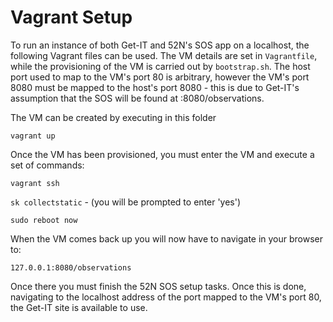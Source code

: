 # Vagrant Setup

To run an instance of both Get-IT and 52N's SOS app on a localhost, the following Vagrant files can be used.  The VM details are set in `Vagrantfile`, while the provisioning of the VM is carried out by `bootstrap.sh`.  The host port used to map to the VM's port 80 is arbitrary, however the VM's port 8080 must be mapped to the host's port 8080 - this is due to Get-IT's assumption that the SOS will be found at :8080/observations.

The VM can be created by executing in this folder

`vagrant up`

Once the VM has been provisioned, you must enter the VM and execute a set of commands:

`vagrant ssh`

`sk collectstatic` - (you will be prompted to enter 'yes')

`sudo reboot now`

When the VM comes back up you will now have to navigate in your browser to:

`127.0.0.1:8080/observations`

Once there you must finish the 52N SOS setup tasks.  Once this is done, navigating to the localhost address of the port mapped to the VM's port 80, the Get-IT site is available to use.